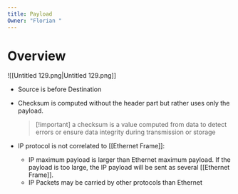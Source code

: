 ```yaml
---
title: Payload
Owner: "Florian "
---
```

# Overview
![[Untitled 129.png|Untitled 129.png]]
- Source is before Destination
- Checksum is computed without the header part but rather uses only the payload.
    
    > [!important] a checksum is a value computed from data to detect errors or ensure data integrity during transmission or storage
    
- IP protocol is not correlated to [[Ethernet Frame]]:
    - IP maximum payload is larger than Ethernet maximum payload. If the payload is too large, the IP payload will be sent as several [[Ethernet Frame]].
    - IP Packets may be carried by other protocols than Ethernet